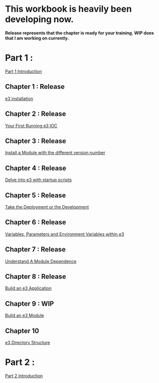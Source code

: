 This workbook is heavily been developing now.  
==
**Release represents that the chapter is ready for your training. WIP does that I am working on currently.**

# Part 1 : 

[Part 1 Introduction](intropart1.md)

## Chapter 1 : Release
[e3 installation](chapter1.md)

## Chapter 2 : Release
[Your First Running e3 IOC](chapter2.md)

## Chapter 3 : Release
[Install a Module with the different version number](chapter3.md)

## Chapter 4 : Release
[Delve into e3 with startup scripts](chapter4.md)

## Chapter 5 : Release
[Take the Deployment or the Development](chapter5.md)

## Chapter 6 : Release
[Variables, Parameters and Environment Variables within e3](chapter6.md)

## Chapter 7 : Release
[Understand A Module Dependence](chapter7.md)

## Chapter 8 : Release
[Build an e3 Application](chapter8.md)

## Chapter 9 : WIP
[Build an e3 Module](chapter9.md)

## Chapter 10 
[e3 Directory Structure](chapter10.md)



# Part 2 : 

[Part 2 Introduction](intropart2.md)


<!-- # Part 2 :  -->

<!-- ## Chapter 10 -->
<!-- [Dependence, Dependence, and Dependence](9.md) -->


<!-- ## Chapter X -->
<!-- [Release Rule](11.md) -->

<!-- ## Chapter X -->
<!-- [Work with EPICS Community](12.md) -->




<!-- ## Other Subjects  -->
<!-- * Multiple e3s in a host -->
<!-- * Hidden makefile rules (db, hdrs, vlibs, epics, and so on) -->
<!-- * setE3env.bash -->
<!-- * e3.bash -->
<!-- * supplement tools (epics_NIOCs, pkg_automation, pciids, etherlabmaster, etc) -->
<!-- * sequencer -->
<!-- * db, template, subst files (inflating...) -->
<!-- * e3 configuration variables -->
<!-- * e3 building system -->
<!-- * systemd  -->
<!-- * require  -->
